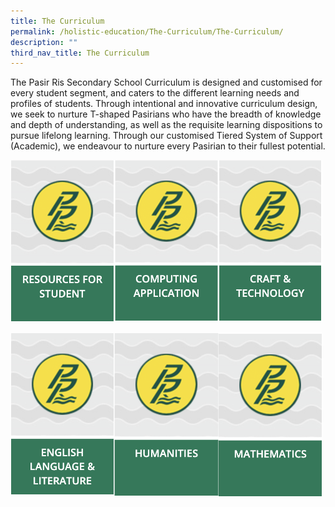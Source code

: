 ```yaml
---
title: The Curriculum
permalink: /holistic-education/The-Curriculum/The-Curriculum/
description: ""
third_nav_title: The Curriculum
---
```

The Pasir Ris Secondary School Curriculum is designed and customised for every student segment, and caters to the different learning needs and profiles of students. Through intentional and innovative curriculum design, we seek to nurture T-shaped Pasirians who have the breadth of knowledge and depth of understanding, as well as the requisite learning dispositions to pursue lifelong learning. Through our customised Tiered System of Support (Academic), we endeavour to nurture every Pasirian to their fullest potential.

<img src="/images/resources.png" 
     style="width:33%;float:left">
		 <img src="/images/computing.png" 
     style="width:33%;float:left">
		 <img src="/images/craft.png" 
     style="width:33%">

<img src="/images/englishlit.png" 
     style="width:33%;float:left">
		 <img src="/images/humanities.png" 
     style="width:33%;float:left">
		 <img src="/images/mathematics.png" 
     style="width:33%">